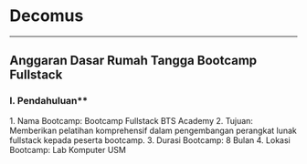 # Decomus
<hr>
<h2>Anggaran Dasar Rumah Tangga Bootcamp Fullstack</h2>
<h3>I. Pendahuluan**</h3>
<p>1.	Nama Bootcamp: Bootcamp Fullstack BTS Academy
2.	Tujuan: Memberikan pelatihan komprehensif dalam pengembangan perangkat   lunak fullstack kepada peserta bootcamp.
3.	Durasi Bootcamp: 8 Bulan
4.	Lokasi Bootcamp: Lab Komputer USM</p>

